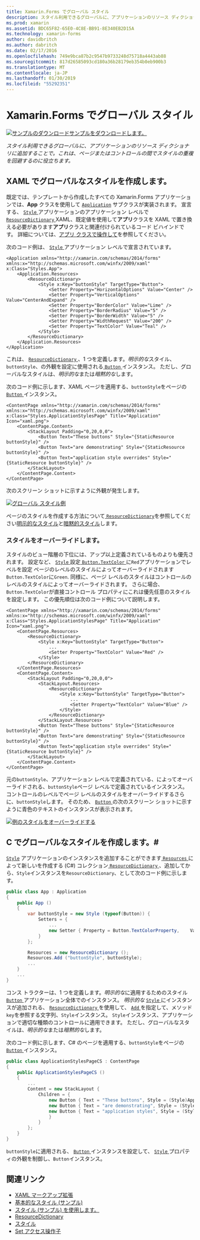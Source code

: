 ```yaml
---
title: Xamarin.Forms でグローバル スタイル
description: スタイル利用できるグローバルに、アプリケーションのリソース ディクショナリに追加することで。 これは、ページまたはコントロールの間でスタイルの重複を回避するのに役立ちます。
ms.prod: xamarin
ms.assetid: BDC65F82-65E0-4C8E-BB91-8E340EB2D15A
ms.technology: xamarin-forms
author: davidbritch
ms.author: dabritch
ms.date: 02/17/2016
ms.openlocfilehash: 749e9bca87b2c9547b9733248d75718a4443ab88
ms.sourcegitcommit: 817d26585093cd180a36b28179eb354b0eb900b3
ms.translationtype: MT
ms.contentlocale: ja-JP
ms.lasthandoff: 01/30/2019
ms.locfileid: "55292351"
---
```

# <a name="global-styles-in-xamarinforms"></a>Xamarin.Forms でグローバル スタイル

[![サンプルのダウンロード](~/media/shared/download.png)サンプルをダウンロードします。](https://developer.xamarin.com/samples/xamarin-forms/UserInterface/Styles/BasicStyles/)

_スタイル利用できるグローバルに、アプリケーションのリソース ディクショナリに追加することで。これは、ページまたはコントロールの間でスタイルの重複を回避するのに役立ちます。_

## <a name="create-a-global-style-in-xaml"></a>XAML でグローバルなスタイルを作成します。

既定では、テンプレートから作成したすべての Xamarin.Forms アプリケーションでは、**App** クラスを使用して [`Application`](xref:Xamarin.Forms.Application) サブクラスが実装されます。 宣言する、 [ `Style` ](xref:Xamarin.Forms.Style)アプリケーションのアプリケーション レベルで[ `ResourceDictionary` ](xref:Xamarin.Forms.ResourceDictionary) XAML、既定値を使用して**アプリ**クラスを XAML で置き換える必要があります**アプリ**クラスと関連付けられているコード ビハインドです。 詳細については、[アプリ クラスで操作して](~/xamarin-forms/app-fundamentals/application-class.md)を参照してください。

次のコード例は、 [ `Style` ](xref:Xamarin.Forms.Style)アプリケーション レベルで宣言されています。

```xaml
<Application xmlns="http://xamarin.com/schemas/2014/forms" xmlns:x="http://schemas.microsoft.com/winfx/2009/xaml" x:Class="Styles.App">
    <Application.Resources>
        <ResourceDictionary>
            <Style x:Key="buttonStyle" TargetType="Button">
                <Setter Property="HorizontalOptions" Value="Center" />
                <Setter Property="VerticalOptions" Value="CenterAndExpand" />
                <Setter Property="BorderColor" Value="Lime" />
                <Setter Property="BorderRadius" Value="5" />
                <Setter Property="BorderWidth" Value="5" />
                <Setter Property="WidthRequest" Value="200" />
                <Setter Property="TextColor" Value="Teal" />
            </Style>
        </ResourceDictionary>
    </Application.Resources>
</Application>
```

これは、 [ `ResourceDictionary` ](xref:Xamarin.Forms.ResourceDictionary) 、1 つを定義します。*明示的な*スタイル、 `buttonStyle`、の外観を設定に使用される[ `Button` ](xref:Xamarin.Forms.Button)インスタンス。 ただし、グローバルなスタイルは、*明示的な*または*暗黙的な*します。

次のコード例に示します、XAML ページを適用する、`buttonStyle`をページの[ `Button` ](xref:Xamarin.Forms.Button)インスタンス。

```xaml
<ContentPage xmlns="http://xamarin.com/schemas/2014/forms" xmlns:x="http://schemas.microsoft.com/winfx/2009/xaml" x:Class="Styles.ApplicationStylesPage" Title="Application" Icon="xaml.png">
    <ContentPage.Content>
        <StackLayout Padding="0,20,0,0">
            <Button Text="These buttons" Style="{StaticResource buttonStyle}" />
            <Button Text="are demonstrating" Style="{StaticResource buttonStyle}" />
            <Button Text="application style overrides" Style="{StaticResource buttonStyle}" />
        </StackLayout>
    </ContentPage.Content>
</ContentPage>
```

次のスクリーン ショットに示すように外観が発生します。

[![](application-images/application-styles-1.png "グローバル スタイル例")](application-images/application-styles-1-large.png#lightbox "グローバル スタイルの例")

ページのスタイルを作成する方法について[ `ResourceDictionary`](xref:Xamarin.Forms.ResourceDictionary)を参照してください[明示的なスタイル](~/xamarin-forms/user-interface/styles/explicit.md)と[暗黙的スタイル](~/xamarin-forms/user-interface/styles/implicit.md)します。

### <a name="override-styles"></a>スタイルをオーバーライドします。

スタイルのビュー階層の下位には、アップ以上定義されているものよりも優先されます。 設定など、 [ `Style` ](xref:Xamarin.Forms.Style)設定[ `Button.TextColor` ](xref:Xamarin.Forms.Button.TextColor)に`Red`アプリケーションでレベルを設定 ページのレベルのスタイルによってオーバーライドされます`Button.TextColor`に`Green`. 同様に、ページ レベルのスタイルはコントロールのレベルのスタイルによってオーバーライドされます。 さらに場合、`Button.TextColor`が直接コントロール プロパティにこれは優先任意のスタイルを設定します。 この優先順位は次のコード例について説明します。

```xaml
<ContentPage xmlns="http://xamarin.com/schemas/2014/forms" xmlns:x="http://schemas.microsoft.com/winfx/2009/xaml" x:Class="Styles.ApplicationStylesPage" Title="Application" Icon="xaml.png">
    <ContentPage.Resources>
        <ResourceDictionary>
            <Style x:Key="buttonStyle" TargetType="Button">
                ...
                <Setter Property="TextColor" Value="Red" />
            </Style>
        </ResourceDictionary>
    </ContentPage.Resources>
    <ContentPage.Content>
        <StackLayout Padding="0,20,0,0">
            <StackLayout.Resources>
                <ResourceDictionary>
                    <Style x:Key="buttonStyle" TargetType="Button">
                        ...
                        <Setter Property="TextColor" Value="Blue" />
                    </Style>
                </ResourceDictionary>
            </StackLayout.Resources>
            <Button Text="These buttons" Style="{StaticResource buttonStyle}" />
            <Button Text="are demonstrating" Style="{StaticResource buttonStyle}" />
            <Button Text="application style overrides" Style="{StaticResource buttonStyle}" />
        </StackLayout>
    </ContentPage.Content>
</ContentPage>
```

元の`buttonStyle`、アプリケーション レベルで定義されている、によってオーバーライドされる、`buttonStyle`ページ レベルで定義されているインスタンス。 コントロールのレベルでページ レベルのスタイルをオーバーライドするさらに、`buttonStyle`します。 そのため、 [ `Button` ](xref:Xamarin.Forms.Button)の次のスクリーン ショットに示すように青色のテキストのインスタンスが表示されます。

[![](application-images/application-styles-2.png "例のスタイルをオーバーライドする")](application-images/application-styles-2-large.png#lightbox "スタイルの例をオーバーライドします。")

## <a name="create-a-global-style-in-c35"></a>C でグローバルなスタイルを作成します。&#35;

[`Style`](xref:Xamarin.Forms.Style) アプリケーションのインスタンスを追加することができます[ `Resources` ](xref:Xamarin.Forms.VisualElement.Resources)によって新しいを作成する (C#) コレクション[ `ResourceDictionary` ](xref:Xamarin.Forms.ResourceDictionary)、追加してから、`Style`インスタンスを`ResourceDictionary`、として次のコード例に示します。

```csharp
public class App : Application
{
    public App ()
    {
        var buttonStyle = new Style (typeof(Button)) {
            Setters = {
                ...
                new Setter { Property = Button.TextColorProperty,    Value = Color.Teal }
            }
        };

        Resources = new ResourceDictionary ();
        Resources.Add ("buttonStyle", buttonStyle);
        ...
    }
    ...
}
```

コンス トラクターは、1 つを定義します。*明示的な*に適用するためのスタイル[ `Button` ](xref:Xamarin.Forms.Button)アプリケーション全体でのインスタンス。 *明示的な* [ `Style` ](xref:Xamarin.Forms.Style)にインスタンスが追加される、 [ `ResourceDictionary` ](xref:Xamarin.Forms.ResourceDictionary)を使用して、 [ `Add` ](xref:Xamarin.Forms.ResourceDictionary.Add(System.String,System.Object)) を指定して、メソッド`key`を参照する文字列、`Style`インスタンス。 `Style`インスタンス、アプリケーションで適切な種類のコントロールに適用できます。 ただし、グローバルなスタイルは、*明示的な*または*暗黙的な*します。

次のコード例に示します、C# のページを適用する、`buttonStyle`をページの[ `Button` ](xref:Xamarin.Forms.Button)インスタンス。

```csharp
public class ApplicationStylesPageCS : ContentPage
{
    public ApplicationStylesPageCS ()
    {
        ...
        Content = new StackLayout {
            Children = {
                new Button { Text = "These buttons", Style = (Style)Application.Current.Resources ["buttonStyle"] },
                new Button { Text = "are demonstrating", Style = (Style)Application.Current.Resources ["buttonStyle"] },
                new Button { Text = "application styles", Style = (Style)Application.Current.Resources ["buttonStyle"]
                }
            }
        };
    }
}
```

`buttonStyle`に適用される、 [ `Button` ](xref:Xamarin.Forms.Button)インスタンスを設定して、 [ `Style` ](xref:Xamarin.Forms.VisualElement.Style)プロパティの外観を制御し、`Button`インスタンス。

## <a name="related-links"></a>関連リンク

- [XAML マークアップ拡張](~/xamarin-forms/xaml/xaml-basics/xaml-markup-extensions.md)
- [基本的なスタイル (サンプル)](https://developer.xamarin.com/samples/xamarin-forms/UserInterface/Styles/BasicStyles/)
- [スタイル (サンプル) を使用します。](https://developer.xamarin.com/samples/xamarin-forms/WorkingWithStyles/)
- [ResourceDictionary](xref:Xamarin.Forms.ResourceDictionary)
- [スタイル](xref:Xamarin.Forms.Style)
- [Set アクセス操作子](xref:Xamarin.Forms.Setter)
